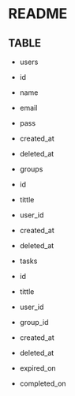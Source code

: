 # README

## TABLE

- users
 - id
 - name
 - email
 - pass
 - created_at
 - deleted_at

- groups
 - id
 - tittle
 - user_id
 - created_at
 - deleted_at

- tasks
 - id
 - tittle
 - user_id
 - group_id
 - created_at
 - deleted_at
 - expired_on
 - completed_on

